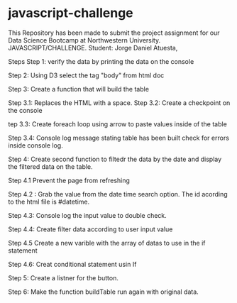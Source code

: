 # javascript-challenge
This Repository has been made to submit the project assignment for our Data Science Bootcamp at Northwestern University. JAVASCRIPT/CHALLENGE. Student: Jorge Daniel Atuesta,


Steps
Step 1: verify the data by printing the data on the console 

Step 2: Using D3 select the tag "body" from html doc

Step 3: Create a function that will build the table 

Step 3.1: Replaces the HTML with a space. 
Step 3.2: Create a checkpoint on the console

tep 3.3: Create foreach loop using arrow to paste values inside of the table 

Step 3.4: Console log message stating table has been built check for errors inside console log.

Step 4: Create second function to filtedr the data by the date and display the filtered data on the table.

Step 4.1  Prevent the page from refreshing

Step 4.2 : Grab the value from the date time search option. The id acording to the html file is #datetime.

Step 4.3: Console log the input value to double check.

Step 4.4: Create filter data according to user input value

Step 4.5 Create a new varible with the array of datas to use in the if statement

Step 4.6: Creat conditional statement usin If

Step 5: Create a listner for the button.

Step 6: Make the function buildTable run again with original data.


